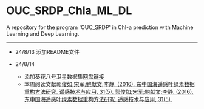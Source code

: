# OUC_SRDP_Chla_ML_DL



A repository for the program 'OUC_SRDP' in Chl-a prediction with Machine Learning and Deep Learning.

---

- 24/8/13 添加README文件

- 24/8/14 
  - 添加葵花八号卫星数据集[网盘链接](https://pan.baidu.com/s/1tmVZnzsheYofgeB9nr6l1A?pwd=DG9S)
  - 本周阅读文献[郭俊如;宋军;鲍献文;李静. (2016). 东中国海遥感叶绿素数据重构方法研究. 遥感技术与应用, 31(5).
郭俊如;宋军;鲍献文;李静. (2016). 东中国海遥感叶绿素数据重构方法研究. 遥感技术与应用, 31(5).
](https://www.zotero.org/groups/5612490/srdp_chla/items/AGSL4B29/item-details)
